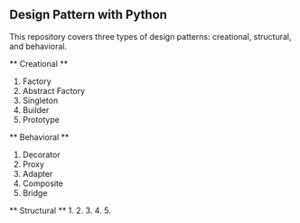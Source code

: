 ## Design Pattern with Python ##
This repository covers three types of design patterns: creational, structural, and behavioral.

** Creational **
1. Factory
2. Abstract Factory
3. Singleton
4. Builder
5. Prototype

** Behavioral **
1. Decorator
2. Proxy
3. Adapter
4. Composite
5. Bridge

** Structural **
1.
2.
3.
4.
5.

